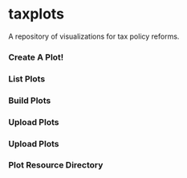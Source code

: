 # taxplots

A repository of visualizations for tax policy reforms.

### Create A Plot!

### List Plots

### Build Plots

### Upload Plots

### Upload Plots

### Plot Resource Directory
